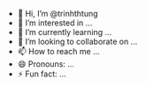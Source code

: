 - 👋 Hi, I’m @trinhthtung
- 👀 I’m interested in ...
- 🌱 I’m currently learning ...
- 💞️ I’m looking to collaborate on ...
- 📫 How to reach me ...
- 😄 Pronouns: ...
- ⚡ Fun fact: ...

<!---
trinhthtung/trinhthtung is a ✨ special ✨ repository because its `README.md` (this file) appears on your GitHub profile.
You can click the Preview link to take a look at your changes.
--->
